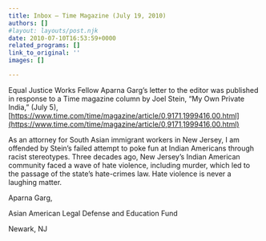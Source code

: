 ```yaml
---
title: Inbox – Time Magazine (July 19, 2010)
authors: []
#layout: layouts/post.njk
date: 2010-07-10T16:53:59+0000
related_programs: []
link_to_original: ''
images: []

---
```

Equal Justice Works Fellow Aparna Garg’s letter to the editor was published in
response to a  Time magazine column by Joel Stein, “My Own Private India,” (July
5),
[https://www.time.com/time/magazine/article/0,9171,1999416,00.html](https://www.time.com/time/magazine/article/0,9171,1999416,00.html)

As an attorney for South Asian immigrant workers in New Jersey, I am offended by
Stein’s failed attempt to poke fun at Indian Americans through racist
stereotypes. Three decades ago, New Jersey’s Indian American community faced a
wave of hate violence, including murder, which led to the passage of the state’s
hate-crimes law. Hate violence is never a laughing matter.

Aparna Garg,

Asian American Legal Defense and Education Fund

Newark, NJ